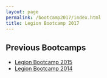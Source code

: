 ```yaml
---
layout: page
permalink: /bootcamp2017/index.html
title: Legion Bootcamp 2017
---
```


<!--

## Talks

  * **What's New in 2015**, Alex Aiken ([Slides](/pdfs/bootcamp2015/01_overview.pdf), [Video](https://www.youtube.com/watch?v=ASnqaaXrXzY))
  * **Regent**, Elliott Slaughter ([Slides](/pdfs/bootcamp2015/02_regent.pdf), [Video](https://www.youtube.com/watch?v=Q2CHD9N_Gyw))
  * **Partitioning API**, Sean Treichler ([Slides](/pdfs/bootcamp2015/03_partitioning.pdf), [Video](https://www.youtube.com/watch?v=tEEAWHSJKsc))
  * **Mapping API**, Michael Bauer ([Slides](/pdfs/bootcamp2015/04_mapping.pdf), [Video](https://www.youtube.com/watch?v=t6Cv6K1ZO-w))
  * **Asynchronous I/O**, Zhihao Jia ([Slides](/pdfs/bootcamp2015/05_io.pdf), [Video](https://www.youtube.com/watch?v=X6T3D0wDol4))
  * **Profiling and Debugging**, Wonchan Lee ([Slides](/pdfs/bootcamp2015/06_profiling_debugging.pdf), [Video](https://www.youtube.com/watch?v=8RVhRjhyvI4))
  * **MiniAero**, Wonchan Lee ([Slides](/pdfs/bootcamp2015/07_miniaero.pdf), [Video](https://www.youtube.com/watch?v=LZWM9Sek3D4))
  * **Legion User Experiences:**
      * Hemanth Kolla ([Slides](/pdfs/bootcamp2015/08c_hemanth_kolla.pdf), [Video](https://www.youtube.com/watch?v=Pbqu1Ov96Hs&t=22m58s))
      * Philippe P&eacute;bay ([Slides](/pdfs/bootcamp2015/08d_philippe_pebay.pdf), [Video](https://www.youtube.com/watch?v=Pbqu1Ov96Hs&t=40m34s))
  * **Roadmap**, Alex Aiken ([Slides](/pdfs/bootcamp2015/09_roadmap.pdf), [Video](https://www.youtube.com/watch?v=lzM2HusPz9k))

## Exercises

The exercises from the bootcamp are available in a [Github repository](https://github.com/StanfordLegion/bootcamp-2015) (and linked below). In order to run these examples on your local machine, follow the [Regent installation instructions](https://github.com/StanfordLegion/legion/tree/master/language).

  * **Session 1: Regions and Tasks**
      * Part 1: [Instructions](https://github.com/StanfordLegion/bootcamp-2015/blob/master/regent/exercises/session1/part1/instructions.md), [Starter Code](https://github.com/StanfordLegion/bootcamp-2015/blob/master/regent/exercises/session1/part1/circuit.rg), [Solution Code](https://github.com/StanfordLegion/bootcamp-2015/blob/master/regent/exercises/session1/part1/circuit_sol.rg)
      * Part 2: [Instructions](https://github.com/StanfordLegion/bootcamp-2015/blob/master/regent/exercises/session1/part2/instructions.md), [Starter Code](https://github.com/StanfordLegion/bootcamp-2015/blob/master/regent/exercises/session1/part2/circuit.rg), [Solution Code](https://github.com/StanfordLegion/bootcamp-2015/blob/master/regent/exercises/session1/part2/circuit_sol.rg)
  * **Session 2: Partitioning**
      * Part 1: [Instructions](https://github.com/StanfordLegion/bootcamp-2015/blob/master/regent/exercises/session2/part1/instructions.md), [Starter Code](https://github.com/StanfordLegion/bootcamp-2015/blob/master/regent/exercises/session2/part1/circuit.rg), [Solution Code](https://github.com/StanfordLegion/bootcamp-2015/blob/master/regent/exercises/session2/part1/circuit_sol.rg)
      * Part 2: [Instructions](https://github.com/StanfordLegion/bootcamp-2015/blob/master/regent/exercises/session2/part2/instructions.md), [Starter Code](https://github.com/StanfordLegion/bootcamp-2015/blob/master/regent/exercises/session2/part2/circuit.rg), [Solution Code](https://github.com/StanfordLegion/bootcamp-2015/blob/master/regent/exercises/session2/part2/circuit_sol.rg)
  * **Session 3: Mapping and Optimization**
      * Part 1: [Instructions](https://github.com/StanfordLegion/bootcamp-2015/blob/master/regent/exercises/session3/part1/instructions.md), [Starter Code](https://github.com/StanfordLegion/bootcamp-2015/blob/master/regent/exercises/session3/part1/circuit.rg), [Solution Code](https://github.com/StanfordLegion/bootcamp-2015/blob/master/regent/exercises/session3/part1/circuit_sol.rg)
      * Part 2: [Instructions](https://github.com/StanfordLegion/bootcamp-2015/blob/master/regent/exercises/session3/part2/instructions.md), [Starter Code](https://github.com/StanfordLegion/bootcamp-2015/blob/master/regent/exercises/session3/part2/circuit.rg), [Solution Code](https://github.com/StanfordLegion/bootcamp-2015/blob/master/regent/exercises/session3/part2/circuit_sol.rg)

-->

## Previous Bootcamps

  * [Legion Bootcamp 2015](/bootcamp2015/)
  * [Legion Bootcamp 2014](/bootcamp2014/)
